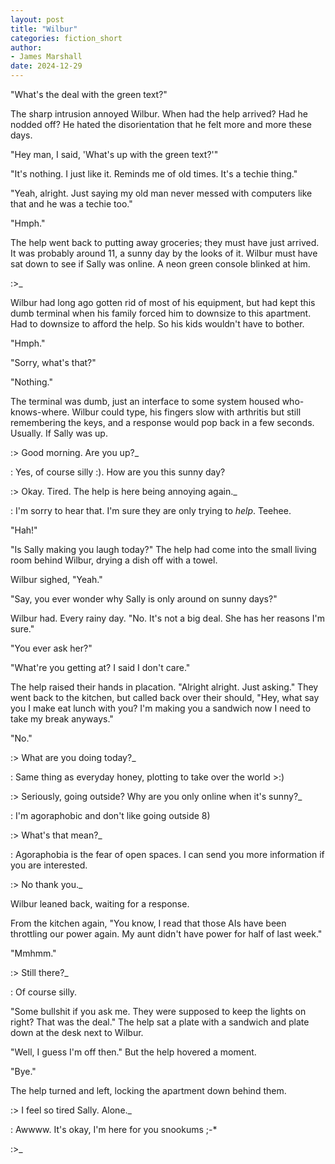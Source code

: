 ```yaml
---
layout: post
title: "Wilbur"
categories: fiction_short
author:
- James Marshall
date: 2024-12-29
---
```


"What's the deal with the green text?"

The sharp intrusion annoyed Wilbur.
When had the help arrived?
Had he nodded off?
He hated the disorientation that he felt more and more these days.

"Hey man, I said, 'What's up with the green text?'"

"It's nothing. I just like it. Reminds me of old times. It's a techie thing."

"Yeah, alright. Just saying my old man never messed with computers like that and he was a techie too."

"Hmph."

The help went back to putting away groceries; they must have just arrived.
It was probably around 11, a sunny day by the looks of it.
Wilbur must have sat down to see if Sally was online.
A neon green console blinked at him.

:>_

Wilbur had long ago gotten rid of most of his equipment, but had kept this dumb terminal when his family forced him to downsize to this apartment.
Had to downsize to afford the help.
So his kids wouldn't have to bother.

"Hmph."

"Sorry, what's that?"

"Nothing."

The terminal was dumb, just an interface to some system housed who-knows-where.
Wilbur could type, his fingers slow with arthritis but still remembering the keys, and a response would pop back in a few seconds.
Usually.
If Sally was up.

:> Good morning. Are you up?_

: Yes, of course silly :). How are you this sunny day?

:> Okay. Tired. The help is here being annoying again._

: I'm sorry to hear that. I'm sure they are only trying to _help_. Teehee.

"Hah!"

"Is Sally making you laugh today?" The help had come into the small living room behind Wilbur, drying a dish off with a towel.

Wilbur sighed, "Yeah."

"Say, you ever wonder why Sally is only around on sunny days?"

Wilbur had. Every rainy day. "No. It's not a big deal. She has her reasons I'm sure."

"You ever ask her?"

"What're you getting at? I said I don't care."

The help raised their hands in placation. "Alright alright. Just asking."
They went back to the kitchen, but called back over their should, "Hey, what say you I make eat lunch with you? I'm making you a sandwich now I need to take my break anyways."

"No."

:> What are you doing today?_

: Same thing as everyday honey, plotting to take over the world >:)

:> Seriously, going outside? Why are you only online when it's sunny?_

: I'm agoraphobic and don't like going outside 8)

:> What's that mean?_

: Agoraphobia is the fear of open spaces. I can send you more information if you are interested.

:> No thank you._

Wilbur leaned back, waiting for a response.

From the kitchen again, "You know, I read that those AIs have been throttling our power again. My aunt didn't have power for half of last week."

"Mmhmm."

:> Still there?_

: Of course silly.

"Some bullshit if you ask me. They were supposed to keep the lights on right? That was the deal." The help sat a plate with a sandwich and plate down at the desk next to Wilbur.

"Well, I guess I'm off then." But the help hovered a moment.

"Bye."

The help turned and left, locking the apartment down behind them.

:> I feel so tired Sally. Alone._

: Awwww. It's okay, I'm here for you snookums ;-*

:>_

